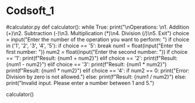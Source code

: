 # Codsoft_1
#calculator.py 
def calculator():
    while True:
        print("\nOperations: \n1. Addition (+)\n2. Subtraction (-)\n3. Multiplication (*)\n4. Division (/)\n5. Exit")
        choice = input("Enter the number of the operation you want to perform: ")
        if choice in ('1', '2', '3', '4', '5'):
            if choice == '5':
                break
            num1 = float(input("Enter the first number: "))
            num2 = float(input("Enter the second number: "))
            if choice == '1':
                print(f"Result: {num1 + num2}")
            elif choice == '2':
                print(f"Result: {num1 - num2}")
            elif choice == '3':
                print(f"Result: {num1 * num2}")
                print(f"Result: {num1 * num2}")
            elif choice == '4':
                if num2 == 0:
                    print("Error: Division by zero is not allowed.")
                else:
                    print(f"Result: {num1 / num2}")
        else:
            print("Invalid input. Please enter a number between 1 and 5.")

calculator()
